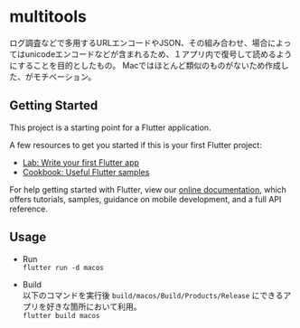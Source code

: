 # multitools

ログ調査などで多用するURLエンコードやJSON、その組み合わせ、場合によってはunicodeエンコードなどが含まれるため、１アプリ内で復号して読めるようにすることを目的としたもの。
Macではほとんど類似のものがないため作成した、がモチベーション。

## Getting Started

This project is a starting point for a Flutter application.

A few resources to get you started if this is your first Flutter project:

- [Lab: Write your first Flutter app](https://flutter.dev/docs/get-started/codelab)
- [Cookbook: Useful Flutter samples](https://flutter.dev/docs/cookbook)

For help getting started with Flutter, view our
[online documentation](https://flutter.dev/docs), which offers tutorials,
samples, guidance on mobile development, and a full API reference.

## Usage

- Run  
  `flutter run -d macos`

- Build  
  以下のコマンドを実行後 `build/macos/Build/Products/Release` にできるアプリを好きな箇所において利用。  
  `flutter build macos`